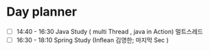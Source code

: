 

# Day planner

- [ ] 14:40 - 16:30 Java Study ( multi Thread , java in Action)
      멀트스레드 
- [ ] 16:30 - 18:10 Spring Study (Inflean 김영한; 마지막 Sec )